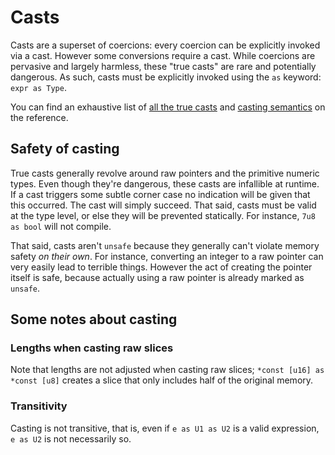 # Casts

Casts are a superset of coercions: every coercion can be explicitly invoked via a cast.
However some conversions require a cast.
While coercions are pervasive and largely harmless, these "true casts" are rare and potentially dangerous.
As such, casts must be explicitly invoked using the `as` keyword: `expr as Type`.

You can find an exhaustive list of [all the true casts][cast list] and [casting semantics][semantics list] on the reference.

## Safety of casting

True casts generally revolve around raw pointers and the primitive numeric types.
Even though they're dangerous, these casts are infallible at runtime.
If a cast triggers some subtle corner case no indication will be given that this occurred.
The cast will simply succeed.
That said, casts must be valid at the type level, or else they will be prevented statically.
For instance, `7u8 as bool` will not compile.

That said, casts aren't `unsafe` because they generally can't violate memory safety *on their own*.
For instance, converting an integer to a raw pointer can very easily lead to terrible things.
However the act of creating the pointer itself is safe, because actually using a raw pointer is already marked as `unsafe`.

## Some notes about casting

### Lengths when casting raw slices

Note that lengths are not adjusted when casting raw slices; `*const [u16] as *const [u8]` creates a slice that only includes half of the original memory.

### Transitivity

Casting is not transitive, that is, even if `e as U1 as U2` is a valid expression, `e as U2` is not necessarily so.

[cast list]: ../reference/expressions/operator-expr.html#type-cast-expressions
[semantics list]: ../reference/expressions/operator-expr.html#semantics
